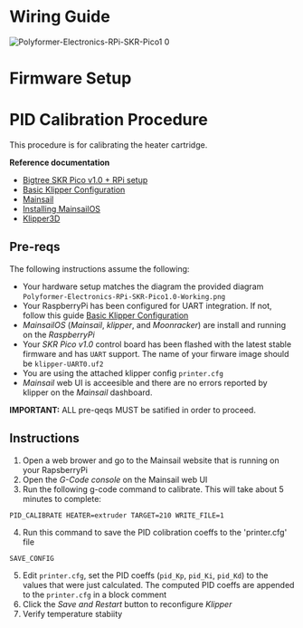 # Wiring Guide

![Polyformer-Electronics-RPi-SKR-Pico1 0](https://user-images.githubusercontent.com/55605342/173913205-4c073081-22fa-4f03-8d1d-62b9d70ea6fb.png)

# Firmware Setup


# PID Calibration Procedure

This procedure is for calibrating the heater cartridge.

__Reference documentation__

 - [Bigtree SKR Pico v1.0 + RPi setup](https://3dwork.io/en/skr-pico-analysis-and-complete-guide-of-this-great-little-controller)
  - [Basic Klipper Configuration](https://3dwork.io/en/skr-pico-analysis-and-complete-guide-of-this-great-little-controller/#basic-klipper-configuration)
 - [Mainsail](https://docs.mainsail.xyz/)
  - [Installing MainsailOS](https://docs.mainsail.xyz/setup/mainsail-os)
 - [Klipper3D](https://www.klipper3d.org)

## Pre-reqs

The following instructions assume the following:
 - Your hardware setup matches the diagram the provided diagram `Polyformer-Electronics-RPi-SKR-Pico1.0-Working.png`
 - Your RaspberryPi has been configured for UART integration. If not, follow this guide [Basic Klipper Configuration](https://3dwork.io/en/skr-pico-analysis-and-complete-guide-of-this-great-little-controller/#basic-klipper-configuration)
 - _MainsailOS_ (_Mainsail_, _klipper_, and _Moonracker_) are install and running on the _RaspberryPi_
 - Your _SKR Pico v1.0_ control board has been flashed with the latest stable firmware and has `UART` support. The name of your firware image should be `klipper-UART0.uf2`
 - You are using the attached klipper config `printer.cfg`
 - _Mainsail_ web UI is acceesible and there are no errors reported by klipper on the _Mainsail_ dashboard.

__IMPORTANT:__ ALL pre-qeqs MUST be satified in order to proceed.

## Instructions

1. Open a web brower and go to the Mainsail website that is running on your RapsberryPi
2. Open the _G-Code console_ on the Mainsail web UI
3. Run the following g-code command to calibrate. This will take about 5 minutes to complete:
```
PID_CALIBRATE HEATER=extruder TARGET=210 WRITE_FILE=1
```
4. Run this command to save the PID colibration coeffs to the 'printer.cfg' file
```
SAVE_CONFIG
```
5. Edit `printer.cfg`, set the PID coeffs (`pid_Kp`, `pid_Ki`, `pid_Kd`) to the values that were just calculated. The computed PID coeffs are appended to the `printer.cfg` in a block comment
4. Click the _Save and Restart_ button to reconfigure _Klipper_
6. Verify temperature stabiity
